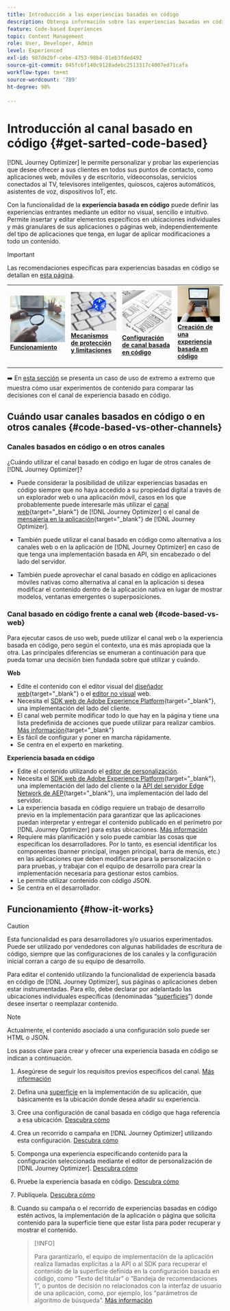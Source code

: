 ```yaml
---
title: Introducción a las experiencias basadas en código
description: Obtenga información sobre las experiencias basadas en código en Journey Optimizer
feature: Code-based Experiences
topic: Content Management
role: User, Developer, Admin
level: Experienced
exl-id: 987de2bf-cebe-4753-98b4-01eb3fded492
source-git-commit: 045fc6f140c9128adebc2513317c4007ed71cafa
workflow-type: tm+mt
source-wordcount: '789'
ht-degree: 98%

---
```


# Introducción al canal basado en código {#get-sarted-code-based}

[!DNL Journey Optimizer] le permite personalizar y probar las experiencias que desee ofrecer a sus clientes en todos sus puntos de contacto, como aplicaciones web, móviles y de escritorio, vídeoconsolas, servicios conectados al TV, televisores inteligentes, quioscos, cajeros automáticos, asistentes de voz, dispositivos IoT, etc.

Con la funcionalidad de la **experiencia basada en código** puede definir las experiencias entrantes mediante un editor no visual, sencillo e intuitivo. Permite insertar y editar elementos específicos en ubicaciones individuales y más granulares de sus aplicaciones o páginas web, independientemente del tipo de aplicaciones que tenga, en lugar de aplicar modificaciones a todo un contenido.

<!--[!DNL Journey Optimizer] allows you to compose and deliver content on any inbound device in a developer-focused workflow. You can leverage all the personalization capabilities, and preview what will be published. The content can be static (images, text, JSON, HTML) or dynamic (offers, decisions, recommendations). You can also insert custom content actions in your omni-channel journeys.-->

>[!IMPORTANT]
>
>Las recomendaciones específicas para experiencias basadas en código se detallan en [esta página](code-based-prerequisites.md).


<!--Discover the detailed steps to create a code-based campaign in this video.-->

<table style="table-layout:fixed"><tr style="border: 0;">
<td>
<a href="#how-it-works">
<img alt="Posible cliente" src="../assets/do-not-localize/privacy-audit.jpeg">
</a>
<div><a href="#how-it-works"><strong>Funcionamiento</strong>
</div>
<p>
</td>
<td>
<a href="code-based-prerequisites.md">
<img alt="Validación" src="../assets/do-not-localize/web-prerequisites.jpg">
</a>
<div>
<a href="code-based-prerequisites.md"><strong>Mecanismos de protección y limitaciones</strong></a>
</div>
<p>
</td>
<td>
<a href="code-based-configuration.md">
<img alt="Validación" src="../assets/do-not-localize/web-design.jpg">
</a>
<div>
<a href="code-based-implementation-samples.md"><strong>Configuración de canal basada en código</strong></a>
</div>
<p>
</td>
<td>
<a href="create-code-based.md#create-code-based-campaign">
<img alt="Poco frecuente" src="../assets/do-not-localize/web-create.jpg">
</a>
<div>
<a href="create-code-based.md#create-code-based-campaign"><strong>Creación de una experiencia basada en código</strong></a>
</div>
<p></td>
</tr></table>

<!--[Learn how to create a code-based campaign in this video](#video)-->

➡️ En [esta sección](../experience-decisioning/experience-decisioning-uc.md) se presenta un caso de uso de extremo a extremo que muestra cómo usar experimentos de contenido para comparar las decisiones con el canal de experiencia basado en código.

## Cuándo usar canales basados en código o en otros canales {#code-based-vs-other-channels}

### Canales basados en código o en otros canales

¿Cuándo utilizar el canal basado en código en lugar de otros canales de [!DNL Journey Optimizer]?

* Puede considerar la posibilidad de utilizar experiencias basadas en código siempre que no haya accedido a su propiedad digital a través de un explorador web o una aplicación móvil, casos en los que probablemente puede interesarle más utilizar el [canal web](../web/get-started-web.md){target="_blank"} de [!DNL Journey Optimizer] o el canal de [mensajería en la aplicación](../in-app/get-started-in-app.md){target="_blank"} de [!DNL Journey Optimizer].

<!--* You can use the code-based channel as an alternative to the [!DNL Journey Optimizer] web channel if your website cannot be loaded into the [web designer](../web/web-visual-editor.md){target="_blank"} visual editor or if you cannot use the [browser extension](../web/web-prerequisites.md#visual-authoring-prerequisites){target="_blank"} that powers visual authoring for web channel.-->

* También puede utilizar el canal basado en código como alternativa a los canales web o en la aplicación de [!DNL Journey Optimizer] en caso de que tenga una implementación basada en API, sin encabezado o del lado del servidor.

* También puede aprovechar el canal basado en código en aplicaciones móviles nativas como alternativa al canal en la aplicación si desea modificar el contenido dentro de la aplicación nativa en lugar de mostrar modelos, ventanas emergentes o superposiciones.

### Canal basado en código frente a canal web {#code-based-vs-web}

Para ejecutar casos de uso web, puede utilizar el canal web o la experiencia basada en código, pero según el contexto, una es más apropiada que la otra. Las principales diferencias se enumeran a continuación para que pueda tomar una decisión bien fundada sobre qué utilizar y cuándo.

**Web**

* Edite el contenido con el editor visual del [diseñador web](../web/web-visual-editor.md){target="_blank"} o el [editor no visual](../web/web-non-visual-editor.md) web.
* Necesita el [SDK web de Adobe Experience Platform](https://experienceleague.adobe.com/docs/platform-learn/implement-web-sdk/overview.html?lang=es){target="_blank"}, una implementación del lado del cliente. 
  <!--* You need the [Adobe Experience Cloud Visual Editing Helper](https://chrome.google.com/webstore/detail/adobe-experience-cloud-vi/kgmjjkfjacffaebgpkpcllakjifppnca){target="_blank"} extension installed on your web browser. [Learn more](../web/web-prerequisites.md){target="_blank"}-->
* El canal web permite modificar todo lo que hay en la página y tiene una lista predefinida de acciones que puede utilizar para realizar cambios. [Más información](../web/web-visual-editor.md){target="_blank"}
* Es fácil de configurar y poner en marcha rápidamente.
* Se centra en el experto en marketing.

**Experiencia basada en código**

* Edite el contenido utilizando el [editor de personalización](create-code-based.md#edit-code).
* Necesita el [SDK web de Adobe Experience Platform](https://experienceleague.adobe.com/docs/platform-learn/implement-web-sdk/overview.html?lang=es){target="_blank"}, una implementación del lado del cliente o la [API del servidor Edge Network de AEP](https://experienceleague.adobe.com/docs/experience-platform/edge-network-server-api/data-collection/interactive-data-collection.html?lang=es){target="_blank"}, una implementación del lado del servidor.
* La experiencia basada en código requiere un trabajo de desarrollo previo en la implementación para garantizar que las aplicaciones puedan interpretar y entregar el contenido publicado en el perímetro por [!DNL Journey Optimizer] para estas ubicaciones. [Más información](code-based-surface.md)
* Requiere más planificación y solo puede cambiar las cosas que especifican los desarrolladores. Por lo tanto, es esencial identificar los componentes (banner principal, imagen principal, barra de menús, etc.) en las aplicaciones que deben modificarse para la personalización o para pruebas, y trabajar con el equipo de desarrollo para crear la implementación necesaria para gestionar estos cambios.
* Le permite utilizar contenido con código JSON.
* Se centra en el desarrollador.

## Funcionamiento {#how-it-works}

>[!CAUTION]
>
>Esta funcionalidad es para desarrolladores y/o usuarios experimentados. Puede ser utilizado por vendedores con algunas habilidades de escritura de código, siempre que las configuraciones de los canales y la configuración inicial corran a cargo de su equipo de desarrollo.

Para editar el contenido utilizando la funcionalidad de experiencia basada en código de [!DNL Journey Optimizer], sus páginas o aplicaciones deben estar instrumentadas. Para ello, debe declarar por adelantado las ubicaciones individuales específicas (denominadas “[superficies](code-based-surface.md)”) donde desee insertar o reemplazar contenido.

>[!NOTE]
>
>Actualmente, el contenido asociado a una configuración solo puede ser HTML o JSON.

Los pasos clave para crear y ofrecer una experiencia basada en código se indican a continuación.

1. Asegúrese de seguir los requisitos previos específicos del canal. [Más información](code-based-prerequisites.md)

1. Defina una [superficie](code-based-surface.md#surface-definition) en la implementación de su aplicación, que básicamente es la ubicación donde desea añadir su experiencia.

1. Cree una configuración de canal basada en código que haga referencia a esa ubicación. [Descubra cómo](code-based-configuration.md#create-code-based-configuration)

1. Crea un recorrido o campaña en [!DNL Journey Optimizer] utilizando esta configuración. [Descubra cómo](create-code-based.md#create-code-based-campaign)

1. Componga una experiencia especificando contenido para la configuración seleccionada mediante el editor de personalización de [!DNL Journey Optimizer]. [Descubra cómo](create-code-based.md#edit-code)

1. Pruebe la experiencia basada en código. [Descubra cómo](test-code-based.md)

1. Publíquela. [Descubra cómo](publish-code-based.md)

1. Cuando su campaña o el recorrido de experiencias basadas en código estén activos, la implementación de la aplicación o página que solicita contenido para la superficie tiene que estar lista para poder recuperar y mostrar el contenido. 

   >[!INFO]
   >
   >Para garantizarlo, el equipo de implementación de la aplicación realiza llamadas explícitas a la API o al SDK para recuperar el contenido de la superficie definida en la configuración basada en código, como “Texto del titular” o “Bandeja de recomendaciones 1”, o puntos de decisión no relacionados con la interfaz de usuario de una aplicación, como, por ejemplo, los “parámetros de algoritmo de búsqueda”. <!--In this case, the implementation team is responsible for rendering or otherwise interpreting and acting on the returned content.--> [Más información](code-based-implementation-samples.md)

